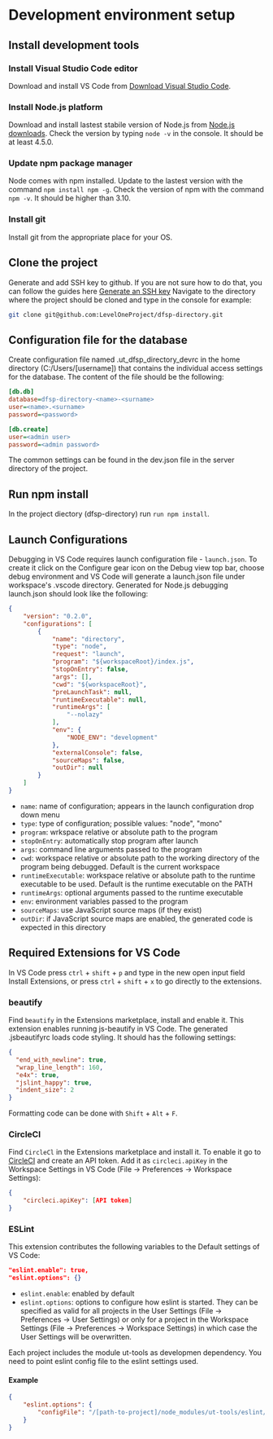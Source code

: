 # Development environment setup

## Install development tools

### Install Visual Studio Code editor

Download and install VS Code from [Download Visual Studio Code](https://code.visualstudio.com/Download).

### Install Node.js platform

Download and install lastest stabile version of Node.js from [Node.js downloads](https://nodejs.org/en/download/).
Check the version by typing `node -v` in the console. It should be at least 4.5.0.

### Update npm package manager

Node comes with npm installed. Update to the lastest version with the command `npm install npm -g`. Check the version of npm with the command `npm -v`. It should be higher than 3.10.

### Install git

Install git from the appropriate place for your OS.

## Clone the project

Generate and add SSH key to github. If you are not sure how to do that, you can follow the guides here [Generate an SSH key](https://help.github.com/articles/generating-an-ssh-key/)
Navigate to the directory where the project should be cloned and type in the console for example:

```bash
git clone git@github.com:LevelOneProject/dfsp-directory.git
```

## Configuration file for the database

Create configuration file named .ut_dfsp_directory_devrc in the home directory (C:/Users/[username]) that contains the individual access settings for the database. The content of the file should be the following:

```ini
[db.db]
database=dfsp-directory-<name>-<surname>
user=<name>.<surname>
password=<password>

[db.create]
user=<admin user>
password=<admin password>
```

The common settings can be found in the dev.json file in the server directory of the project.

## Run npm install

In the project diectory (dfsp-directory) run `run npm install`.

## Launch Configurations

Debugging in VS Code requires launch configuration file - `launch.json`. To create it click on the Configure gear icon on the Debug view top bar, choose debug environment and VS Code will generate a launch.json file under workspace's .vscode directory.
Generated for Node.js debugging launch.json should look like the following:

```json
{
    "version": "0.2.0",
    "configurations": [
        {
            "name": "directory",
            "type": "node",
            "request": "launch",
            "program": "${workspaceRoot}/index.js",
            "stopOnEntry": false,
            "args": [],
            "cwd": "${workspaceRoot}",
            "preLaunchTask": null,
            "runtimeExecutable": null,
            "runtimeArgs": [
                "--nolazy"
            ],
            "env": {
                "NODE_ENV": "development"
            },
            "externalConsole": false,
            "sourceMaps": false,
            "outDir": null
        }
    ]
}
```

* `name`: name of configuration; appears in the launch configuration drop down menu
* `type`: type of configuration; possible values: "node", "mono"
* `program`: wrkspace relative or absolute path to the program
* `stopOnEntry`: automatically stop program after launch
* `args`: command line arguments passed to the program
* `cwd`: workspace relative or absolute path to the working directory of the program being debugged. Default is the current workspace
* `runtimeExecutable`: workspace relative or absolute path to the runtime executable to be used. Default is the runtime executable on the PATH
* `runtimeArgs`: optional arguments passed to the runtime executable
* `env`: environment variables passed to the program
* `sourceMaps`: use JavaScript source maps (if they exist)
* `outDir`: if JavaScript source maps are enabled, the generated code is expected in this directory

## Required Extensions for VS Code

In VS Code press `ctrl` + `shift` + `p` and type in the new open input field Install Extensions, or press `ctrl` + `shift` + `x` to go directly to the extensions.

### beautify

Find `beautify` in the Extensions marketplace, install and enable it. This extension enables running js-beautify in VS Code. The generated .jsbeautifyrc loads code styling. It should has the following settings:

```json
{
  "end_with_newline": true,
  "wrap_line_length": 160,
  "e4x": true,
  "jslint_happy": true,
  "indent_size": 2
}
```

Formatting code can be done with `Shift` + `Alt` + `F`.

### CircleCl

Find `CircleCl` in the Extensions marketplace and install it. To enable it go to [CircleCI](https://circleci.com/account/api) and create an API token. Add it as `circleci.apiKey` in the Workspace Settings in VS Code (File -> Preferences -> Workspace Settings):

```json
{
    "circleci.apiKey": [API token]
}
```

### ESLint

This extension contributes the following variables to the Default settings of VS Code:

```json
"eslint.enable": true,
"eslint.options": {}
```

* `eslint.enable`: enabled by default
* `eslint.options`: options to configure how eslint is started. They can be specified as valid for all projects in the User Settings (File -> Preferences -> User Settings) or only for a project in the Workspace Settings (File -> Preferences -> Workspace Settings) in which case the User Settings will be overwritten.

Each project includes the module ut-tools as developmen dependency. You need to point eslint config file to the eslint settings used.

#### Example

```json
{
    "eslint.options": {
        "configFile": "/[path-to-project]/node_modules/ut-tools/eslint/l1p.eslintrc"
    }
}
```
